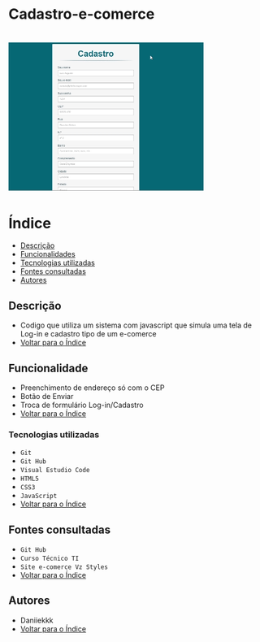 # Cadastro-e-comerce

![Gif](Gif/Cadastro.gif)
=======

# Índice
* [Descrição](#descri%C3%A7%C3%A3o)
* [Funcionalidades](#funcionalidade)
* [Tecnologias utilizadas](#tecnologias-utilizadas)
* [Fontes consultadas](#fontes-consultadas)
* [Autores](#autores)
 
 ## Descrição
* Codigo que utiliza um sistema com javascript que simula uma tela de Log-in e cadastro tipo de um e-comerce
* [Voltar para o Índice](#%C3%ADndice)

 
## Funcionalidade
* Preenchimento de endereço só com o CEP
* Botão de Enviar
* Troca de formulário Log-in/Cadastro
* [Voltar para o Índice](#%C3%ADndice)

 
### Tecnologias utilizadas
* `Git`
* `Git Hub`
* `Visual Estudio Code`
* `HTML5`
* `CSS3`
* `JavaScript`
* [Voltar para o Índice](#%C3%ADndice)

 
## Fontes consultadas
* `Git Hub`
* `Curso Técnico TI`
* `Site e-comerce Vz Styles`
* [Voltar para o Índice](#%C3%ADndice)

 
## Autores
* Daniiekkk
* [Voltar para o Índice](#%C3%ADndice)
